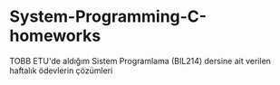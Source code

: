 # System-Programming-C-homeworks
 
TOBB ETU'de aldığım Sistem Programlama (BIL214) dersine ait verilen haftalık ödevlerin çözümleri
